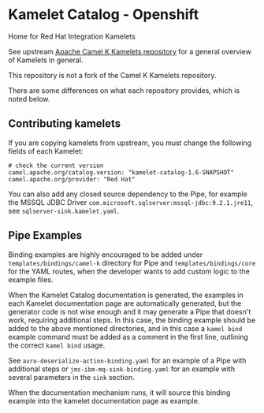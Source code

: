 # Kamelet Catalog - Openshift

Home for Red Hat Integration Kamelets

See upstream [Apache Camel K Kamelets repository](https://github.com/apache/camel-kamelets/) for a general overview of Kamelets in general.

This repository is not a fork of the Camel K Kamelets repository.

There are some differences on what each repository provides, which is noted below.

## Contributing kamelets

If you are copying kamelets from upstream, you must change the following fields of each Kamelet:

```
# check the current version
camel.apache.org/catalog.version: "kamelet-catalog-1.6-SNAPSHOT"
camel.apache.org/provider: "Red Hat"
```
You can also add any closed source dependency to the Pipe, for example the MSSQL JDBC Driver `com.microsoft.sqlserver:mssql-jdbc:9.2.1.jre11`, see `sqlserver-sink.kamelet.yaml`.

## Pipe Examples

Binding examples are highly encouraged to be added under `templates/bindings/camel-k` directory for Pipe and `templates/bindings/core` for the YAML routes, when the developer wants to add custom logic to the example files.

When the Kamelet Catalog documentation is generated, the examples in each Kamelet documentation page are automatically generated, but the generator code is not wise enough and it may generate a Pipe that doesn't work, requiring additional steps. In this case, the binding example should be added to the above mentioned directories, and in this case a `kamel bind` example command must be added as a comment in the first line, outlining the correct `kamel bind` usage. 

See `avro-deserialize-action-binding.yaml` for an example of a Pipe with additional steps or `jms-ibm-mq-sink-binding.yaml` for an example with several parameters in the `sink` section.


When the documentation mechanism runs, it will source this binding example into the kamelet documentation page as example.
